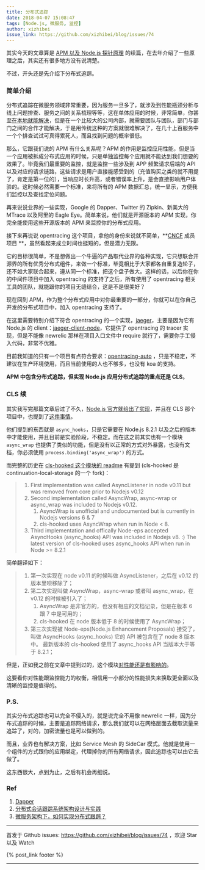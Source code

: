 ```yaml
---
title: 分布式追踪
date: 2018-04-07 15:08:47
tags: [Node.js, 微服务, 监控]
author: xizhibei
issue_link: https://github.com/xizhibei/blog/issues/74
---
```

<!-- en_title: distributed-tracing -->

其实今天的文章算是 [APM 以及 Node.js 探针原理](https://github.com/xizhibei/blog/issues/40) 的续篇，在去年介绍了一些原理之后，其实还有很多地方没有说清楚。

不过，开头还是先介绍下分布式追踪。

### 简单介绍
分布式追踪在微服务领域非常重要，因为服务一旦多了，就涉及到性能瓶颈分析与线上问题排查、服务之间的关系梳理等等，这在单体应用的时候，非常简单，你甚至[在本地就能解决](https://github.com/xizhibei/blog/issues/57)，但是在一个比较大的公司内部，就需要团队与团队，部门与部门之间的合作才能解决，于是用传统这种的方案就很难解决了，在几十上百服务中一个个排查试试可真得累死人，而且找到问题的概率很低。

那么，它跟我们说的 APM 有什么关系呢？APM 的作用是监控应用性能，但是当一个应用被拆成分布式应用的时候，只是单独监控每个应用就不能达到我们想要的效果了。毕竟我们最重要的监控，就是监控一些涉及到 APP 频繁请求后端的 API 以及对应的请求链路，这些请求是用户直接能感受到的（充值购买之类的就不用提了，肯定是第一位的），当响应时长升高，或者错误率上升，是会直接影响用户体验的。这时候必然需要一个标准，来将所有的 APM 数据汇总，统一显示，方便我们监控以及查找定位问题。

再来说说业界的一些实现，Google 的 Dapper、Twitter 的 Zipkin、新美大的 MTrace 以及阿里的 Eagle Eye。简单来说，他们就是开源版本的 APM 实现，你完全能使用这些开源版本的 APM 来监控你的分布式应用。

接下来再说说 opentracing 这个项目，拿他的身份来说就不简单，**[CNCF](https://www.cncf.io/) 成员项目 **，虽然看起来成立时间也挺短的，但是潜力无限。

它的目标很简单，不是想做出一个牛逼的产品取代业界的各种实现，它只想联合开源界的所有优秀分布式组件，来做一个标准，毕竟相比于大家都各自重复造轮子，还不如大家联合起来，遵从同一个标准，把这个盘子做大。这样的话，以后你在你的中间件项目中加入 opentracing 的支持了之后，所有使用了 opentracing 相关工具的团队，就能跟你的项目无缝结合，这是不是很美好？

现在回到 APM，作为整个分布式应用中对你最重要的一部分，你就可以在你自己开发的分布式项目中，加入 opentracing 支持了。

在这里需要特别介绍下符合 opentracing 的一个实现，[jaeger](https://jaegertracing.netlify.com/)，主要是因为它有 Node.js 的 client：[jaeger-client-node](https://github.com/jaegertracing/jaeger-client-node)，它提供了 opentracing 的 tracer 实现，但是不能像 newrelic 那样在项目入口文件中 require 就行了，需要你手工侵入代码，非常不优雅。

目前我知道的只有一个项目有点符合要求：[opentracing-auto](https://github.com/RisingStack/opentracing-auto) ，只是不稳定，不建议在生产环境使用，而且当前使用的人也不够多，也没有 koa 的支持。

**APM 中包含分布式追踪，但实现 Node.js 应用分布式追踪的重点还是 CLS**。

### CLS 续
其实我写完那篇文章后过了不久，[Node.js 官方就给出了实现](https://github.com/nodejs/node/pull/12892)，并且在 CLS 那个项目中，也提到了[这件事情](https://github.com/othiym23/node-continuation-local-storage/issues/118)。

他们提到的东西就是 `async_hooks`，只是它需要在 Node.js 8.2.1 以及之后的版本中才能使用，并且目前是实验阶段，不稳定。而在这之前其实也有一个模块 `async_wrap` 也提供了类似的功能，但是没有以正常的方式对外暴露，也没有文档，你必须使用 `process.binding('async_wrap')` 的方式。

而完整的历史在 [cls-hooked 这个模块的 readme](https://github.com/jeff-lewis/cls-hooked#readme) 有提到 (cls-hooked 是 continuation-local-storage 的一个 fork)：

> 1. First implementation was called AsyncListener in node v0.11 but was removed from core prior to Nodejs v0.12
> 2. Second implementation called AsyncWrap, async-wrap or async_wrap was included to Nodejs v0.12.
>    1. AsyncWrap is unofficial and undocumented but is currently in Nodejs versions 6 & 7
>    2. cls-hooked uses AsyncWrap when run in Node < 8.
> 3. Third implementation and offically Node-eps accepted AsyncHooks (async_hooks) API was included in Nodejs v8. :) The latest version of cls-hooked uses async_hooks API when run in Node >= 8.2.1


简单翻译如下：

> 1. 第一次实现在 node v0.11 的时候叫做 AsyncListener，之后在 v0.12 的版本里呗移除了；
> 2. 第二次实现叫做 AsyncWrap，async-wrap 或者叫 async_wrap，在 v0.12 的时候被引入了；
>    1. AsyncWrap 是非官方的，也没有相应的文档记录，但是在版本 6 跟 7 中是可用的；
>    2. cls-hooked 在 node 版本低于 8 的时候使用了 AsyncWrap；
> 3. 第三次实现被 Node-eps(Node.js Enhancement Proposals) 接受了，叫做 AsyncHooks (async_hooks) 它的 API 被包含在了 node 8 版本中。 最新版本的 cls-hooked 使用了 async_hooks API 当版本大于等于 8.2.1；

但是，正如我之前在文章中提到过的，这个模块[对性能还是有影响的](https://github.com/bmeurer/async-hooks-performance-impact)。

这要看你对性能跟监控能力的权衡，相信用一小部分的性能损失来换取更全面以及清晰的监控是值得的。

### P.S.
其实分布式追踪也可以完全不侵入的，就是说完全不用像 newrelic 一样，因为分布式追踪的时候，主要是追踪网络请求，那么我们就可以在网络层面去截取流量来追踪了，对的，加密流量也是可以做到的。

而且，业界也有解决方案，比如 Service Mesh 的 SideCar 模式。他就是使用一个组件的方式跟你的应用绑定，代理掉你的所有网络请求，因此追踪也可以由它去做了。

这东西很大，点到为止，之后有机会再细说。

### Ref
1. [Dapper](https://bigbully.github.io/Dapper-translation/)
2. [分布式会话跟踪系统架构设计与实践](https://tech.meituan.com/mt-mtrace.html)
3. [微服务架构下，如何实现分布式跟踪？](http://www.infoq.com/cn/articles/how-to-realize-distributed-tracking)



***
首发于 Github issues: https://github.com/xizhibei/blog/issues/74 ，欢迎 Star 以及 Watch

{% post_link footer %}
***